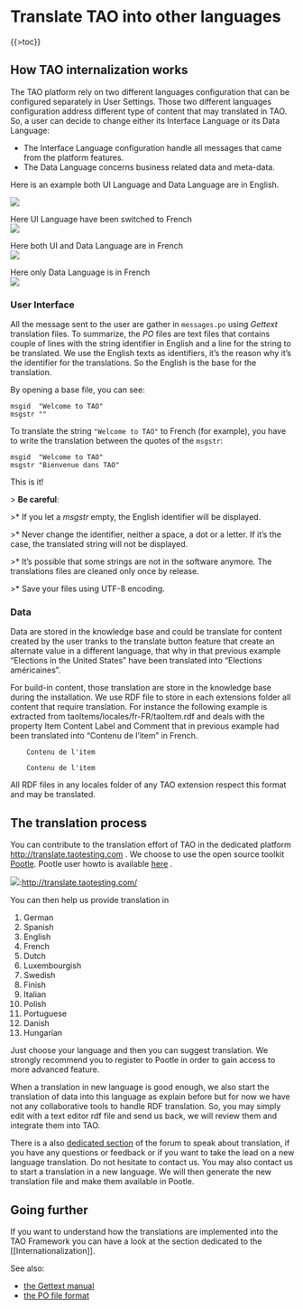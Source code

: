<!--
parent:
    title: Developer_Guide
author:
    - 'Cyril Hazotte'
created_at: '2010-12-02 16:13:49'
updated_at: '2013-10-11 16:59:23'
tags:
    - 'Developer Guide'
-->

Translate TAO into other languages
==================================

{{\>toc}}

How TAO internalization works
-----------------------------

The TAO platform rely on two different languages configuration that can be configured separately in User Settings. Those two different languages configuration address different type of content that may translated in TAO. So, a user can decide to change either its Interface Language or its Data Language:

-   The Interface Language configuration handle all messages that came from the platform features.
-   The Data Language concerns business related data and meta-data.

Here is an example both UI Language and Data Language are in English.<br/>

![](../resources//attachments/download/2593/S%C3%A9lection_053.png)

Here UI Language have been switched to French\
![](../resources//attachments/download/2592/S%C3%A9lection_054.png)

Here both UI and Data Language are in French\
![](../resources//attachments/download/2600/S%C3%A9lection_055.png)

Here only Data Language is in French\
![](../resources//attachments/download/2599/S%C3%A9lection_051.png)

### User Interface

All the message sent to the user are gather in `messages.po` using *Gettext* translation files. To summarize, the *PO* files are text files that contains couple of lines with the string identifier in English and a line for the string to be translated. We use the English texts as identifiers, it’s the reason why it’s the identifier for the translations. So the English is the base for the translation.

By opening a base file, you can see:

    msgid  "Welcome to TAO"
    msgstr ""

To translate the string `"Welcome to TAO"` to French (for example), you have to write the translation between the quotes of the `msgstr`:

    msgid  "Welcome to TAO"
    msgstr "Bienvenue dans TAO"

This is it!

\> **Be careful**:<br/>

\>\* If you let a *msgstr* empty, the English identifier will be displayed.<br/>

\>\* Never change the identifier, neither a space, a dot or a letter. If it’s the case, the translated string will not be displayed.<br/>

\>\* It’s possible that some strings are not in the software anymore. The translations files are cleaned only once by release.<br/>

\>\* Save your files using UTF-8 encoding.

### Data

Data are stored in the knowledge base and could be translate for content created by the user tranks to the translate button feature that create an alternate value in a different language, that why in that previous example “Elections in the United States” have been translated into “Elections américaines”.

For build-in content, those translation are store in the knowledge base during the installation. We use RDF file to store in each extensions folder all content that require translation. For instance the following example is extracted from taoItems/locales/fr-FR/taoItem.rdf and deals with the property Item Content Label and Comment that in previous example had been translated into “Contenu de l’item” in French.


      
        
        Contenu de l'item
        
        Contenu de l'item
      

All RDF files in any locales folder of any TAO extension respect this format and may be translated.

The translation process
-----------------------

You can contribute to the translation effort of TAO in the dedicated platform http://translate.taotesting.com . We choose to use the open source toolkit [Pootle](http://translate.sourceforge.net/wiki/). Pootle user howto is available [here](http://translate.sourceforge.net/wiki/users/howto) .

![](../resources//attachments/download/2596/S%C3%A9lection_057.png):http://translate.taotesting.com/

You can then help us provide translation in

1.  German
2.  Spanish
3.  English
4.  French
5.  Dutch
6.  Luxembourgish
7.  Swedish
8.  Finish
9.  Italian
10. Polish
11. Portuguese
12. Danish
13. Hungarian

Just choose your language and then you can suggest translation. We strongly recommend you to register to Pootle in order to gain access to more advanced feature.

When a translation in new language is good enough, we also start the translation of data into this language as explain before but for now we have not any collaborative tools to handle RDF translation. So, you may simply edit with a text editor rdf file and send us back, we will review them and integrate them into TAO.

There is a also [dedicated section](http://forge.taotesting.com/projects/tao/boards/3) of the forum to speak about translation, if you have any questions or feedback or if you want to take the lead on a new language translation. Do not hesitate to contact us. You may also contact us to start a translation in a new language. We will then generate the new translation file and make them available in Pootle.

Going further
-------------

If you want to understand how the translations are implemented into the TAO Framework you can have a look at the section dedicated to the [[Internationalization]].

See also:

-   [the Gettext manual](http://www.gnu.org/software/gettext/manual/gettext.html)
-   [the PO file format](http://www.gnu.org/software/gettext/manual/gettext.html#PO-Files)

